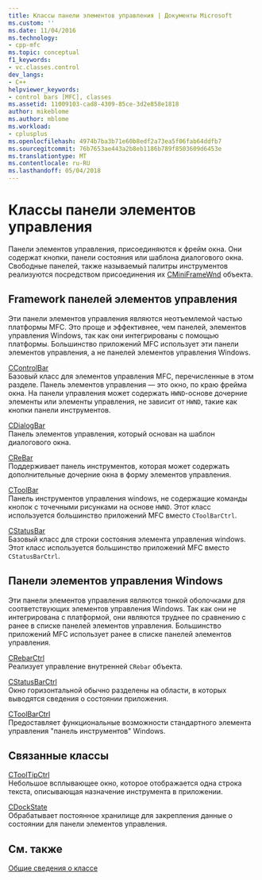 ```yaml
---
title: Классы панели элементов управления | Документы Microsoft
ms.custom: ''
ms.date: 11/04/2016
ms.technology:
- cpp-mfc
ms.topic: conceptual
f1_keywords:
- vc.classes.control
dev_langs:
- C++
helpviewer_keywords:
- control bars [MFC], classes
ms.assetid: 11009103-cad8-4309-85ce-3d2e858e1818
author: mikeblome
ms.author: mblome
ms.workload:
- cplusplus
ms.openlocfilehash: 4974b7ba3b71e60b8edf2a73ea5f06fab64ddfb7
ms.sourcegitcommit: 76b7653ae443a2b8eb1186b789f8503609d6453e
ms.translationtype: MT
ms.contentlocale: ru-RU
ms.lasthandoff: 05/04/2018
---
```

# <a name="control-bar-classes"></a>Классы панели элементов управления
Панели элементов управления, присоединяются к фрейм окна. Они содержат кнопки, панели состояния или шаблона диалогового окна. Свободные панелей, также называемый палитры инструментов реализуются посредством присоединения их [CMiniFrameWnd](../mfc/reference/cminiframewnd-class.md) объекта.  
  
## <a name="framework-control-bars"></a>Framework панелей элементов управления  
 Эти панели элементов управления являются неотъемлемой частью платформы MFC. Это проще и эффективнее, чем панелей, элементов управления Windows, так как они интегрированы с помощью платформы. Большинство приложений MFC использует эти панели элементов управления, а не панелей элементов управления Windows.  
  
 [CControlBar](../mfc/reference/ccontrolbar-class.md)  
 Базовый класс для элементов управления MFC, перечисленные в этом разделе. Панель элементов управления — это окно, по краю фрейма окна. На панели управления может содержать `HWND`-основе дочерние элементы или элементы управления, не зависит от `HWND`, такие как кнопки панели инструментов.  
  
 [CDialogBar](../mfc/reference/cdialogbar-class.md)  
 Панель элементов управления, который основан на шаблон диалогового окна.  
  
 [CReBar](../mfc/reference/crebar-class.md)  
 Поддерживает панель инструментов, которая может содержать дополнительные дочерние окна в форму элементов управления.  
  
 [CToolBar](../mfc/reference/ctoolbar-class.md)  
 Панель инструментов управления windows, не содержащие команды кнопок с точечными рисунками на основе `HWND`. Этот класс используется большинство приложений MFC вместо `CToolBarCtrl`.  
  
 [CStatusBar](../mfc/reference/cstatusbar-class.md)  
 Базовый класс для строки состояния элемента управления windows. Этот класс используется большинство приложений MFC вместо `CStatusBarCtrl`.  
  
## <a name="windows-control-bars"></a>Панели элементов управления Windows  
 Эти панели элементов управления являются тонкой оболочками для соответствующих элементов управления Windows. Так как они не интегрирована с платформой, они являются труднее по сравнению с ранее в списке панелей элементов управления. Большинство приложений MFC использует ранее в списке панелей элементов управления.  
  
 [CRebarCtrl](../mfc/reference/crebarctrl-class.md)  
 Реализует управление внутренней `CRebar` объекта.  
  
 [CStatusBarCtrl](../mfc/reference/cstatusbarctrl-class.md)  
 Окно горизонтальной обычно разделены на области, в которых выводятся сведения о состоянии приложения.  
  
 [CToolBarCtrl](../mfc/reference/ctoolbarctrl-class.md)  
 Предоставляет функциональные возможности стандартного элемента управления "панель инструментов" Windows.  
  
## <a name="related-classes"></a>Связанные классы  
 [CToolTipCtrl](../mfc/reference/ctooltipctrl-class.md)  
 Небольшое всплывающее окно, которое отображается одна строка текста, описывающая назначение инструмента в приложении.  
  
 [CDockState](../mfc/reference/cdockstate-class.md)  
 Обрабатывает постоянное хранилище для закрепления данные о состоянии для панели элементов управления.  
  
## <a name="see-also"></a>См. также  
 [Общие сведения о классе](../mfc/class-library-overview.md)

